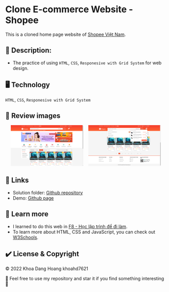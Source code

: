 # Clone E-commerce Website - Shopee

This is a cloned home page website of [Shopee Việt Nam](https://shopee.vn/).

## 📜 Description:

- The practice of using `HTML`, `CSS`, `Responesive with Grid System` for web design.

## 🖥 Technology

`HTML`, `CSS`, `Responesive with Grid System` 

## 📸 Review images

<div  align="center">

<img  src="https://github.com/khoahd7621/clone-shopee/blob/main/demo-images/demo1.png"  alt="Demo 1"  width="45%"></img> &nbsp;&nbsp; <img  src="https://github.com/khoahd7621/clone-shopee/blob/main/demo-images/demo2.png"  alt="Demo 2"  width="45%"></img>

</div>

## 📎 Links

- Solution folder: [Github repository](https://github.com/khoahd7621/clone-shopee)
- Demo: [Github page](https://khoahd7621.github.io/clone-shopee/)

## 📔 Learn more

- I learned to do this web in [F8 - Học lập trình để đi làm](https://fullstack.edu.vn/).
- To learn more about HTML, CSS and JavaScript, you can check out [W3Schools](https://www.w3schools.com/).

## ✔️ License & Copyright

© 2022 Khoa Dang Hoang khoahd7621

🤟 Feel free to use my repository and star it if you find something interesting 🤟

